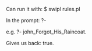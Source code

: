 Can run it with:
    $ swipl rules.pl

In the prompt:
    ?- <rule name>

e.g.
    ?- john_Forgot_His_Raincoat.

Gives us back: true.
